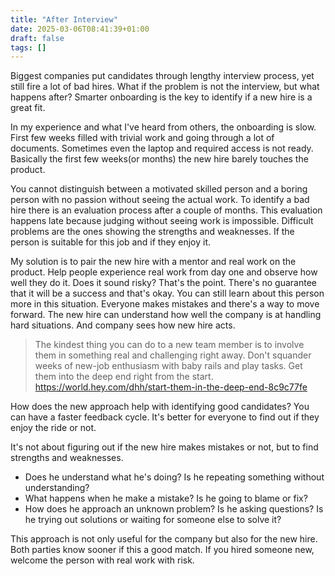 ```yaml
---
title: "After Interview"
date: 2025-03-06T08:41:39+01:00
draft: false
tags: [] 
---
```



Biggest companies put candidates through lengthy interview process, yet still fire a lot of bad hires.
What if the problem is not the interview, but what happens after?
Smarter onboarding is the key to identify if a new hire is a great fit.

In my experience and what I've heard from others, the onboarding is slow.
First few weeks filled with trivial work and going through a lot of documents.
Sometimes even the laptop and required access is not ready.
Basically the first few weeks(or months) the new hire barely touches the product.

You cannot distinguish between a motivated skilled person and a boring person with no passion without seeing the actual work.
To identify a bad hire there is an evaluation process after a couple of months.
This evaluation happens late because judging without seeing work is impossible.
Difficult problems are the ones showing the strengths and weaknesses. If the person is suitable for this job and if they enjoy it.

My solution is to pair the new hire with a mentor and real work on the product.
Help people experience real work from day one and observe how well they do it.
Does it sound risky? That's the point.
There's no guarantee that it will be a success and that's okay.
You can still learn about this person more in this situation.
Everyone makes mistakes and there's a way to move forward.
The new hire can understand how well the company is at handling hard situations. And company sees how new hire acts.

> The kindest thing you can do to a new team member is to involve them in something real and challenging right away. Don't squander weeks of new-job enthusiasm with baby rails and play tasks. Get them into the deep end right from the start.
<https://world.hey.com/dhh/start-them-in-the-deep-end-8c9c77fe>

How does the new approach help with identifying good candidates?
You can have a faster feedback cycle.
It's better for everyone to find out if they enjoy the ride or not.

It's not about figuring out if the new hire makes mistakes or not, but to find strengths and weaknesses.

- Does he understand what he's doing? Is he repeating something without understanding?
- What happens when he make a mistake? Is he going to blame or fix?
- How does he approach an unknown problem? Is he asking questions? Is he trying out solutions or waiting for someone else to solve it?

This approach is not only useful for the company but also for the new hire.
Both parties know sooner if this a good match.
If you hired someone new, welcome the person with real work with risk.
